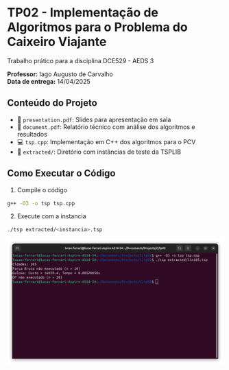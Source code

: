 # TP02 - Implementação de Algoritmos para o Problema do Caixeiro Viajante

Trabalho prático para a disciplina DCE529 - AEDS 3

**Professor:** Iago Augusto de Carvalho  
**Data de entrega:** 14/04/2025

## Conteúdo do Projeto

- 📄 `presentation.pdf`: Slides para apresentação em sala
- 📄 `document.pdf`: Relatório técnico com análise dos algoritmos e resultados
- 💻 `tsp.cpp`: Implementação em C++ dos algoritmos para o PCV
- 📁 `extracted/`: Diretório com instâncias de teste da TSPLIB

## Como Executar o Código

1. Compile o código

```bash
g++ -O3 -o tsp tsp.cpp
```

2. Execute com a instancia

```bash
./tsp extracted/<instancia>.tsp
```

![](./public/screenshot.png)
